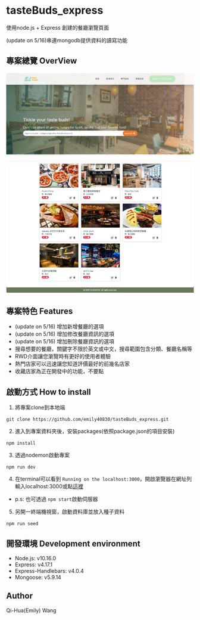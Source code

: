 # tasteBuds_express

使用node.js + Express 創建的餐廳瀏覽頁面  

(update on 5/16)串連mongodb提供資料的讀寫功能

## 專案總覽 OverView
![](https://github.com/emily40830/tasteBuds_express/blob/master/public/feat-mongodb-02.png)

## 專案特色 Features
- (update on 5/16) 增加新增餐廳的選項
- (update on 5/16) 增加修改餐廳資訊的選項
- (update on 5/16) 增加刪除餐廳資訊的選項
- 搜尋想要的餐廳，關鍵字不限於英文或中文，搜尋範圍包含分類、餐廳名稱等
- RWD介面讓您瀏覽時有更好的使用者體驗
- 熱門店家可以迅速讓您知道評價最好的前幾名店家
- 收藏店家為正在開發中的功能，不要點

## 啟動方式 How to install
1. 將專案clone到本地端
```
git clone https://github.com/emily40830/tasteBuds_express.git
```
2. 進入到專案資料夾後，安裝packages(依照package.json的項目安裝)
```
npm install
```
3. 透過nodemon啟動專案
```
npm run dev
```
4. 在terminal可以看到 `Running on the localhost:3000`，開啟瀏覽器在網址列輸入localhost:3000或點[這裡](http://localhost:3000)

- p.s: 也可透過 `npm start`啟動伺服器
5. 另開一終端機視窗，啟動資料庫並放入種子資料
```
npm run seed
```


## 開發環境 Development environment
- Node.js: v10.16.0
- Express: v4.17.1
- Express-Handlebars: v4.0.4
- Mongoose: v5.9.14

## Author
Qi-Hua(Emily) Wang
